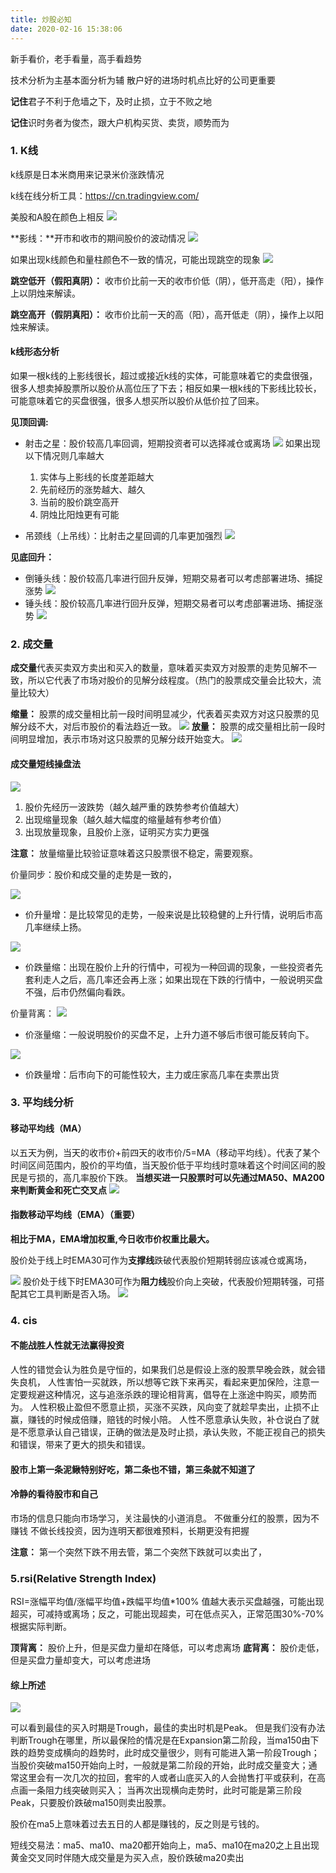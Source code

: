 ```yaml
---
title: 炒股必知
date: 2020-02-16 15:38:06
---
```


新手看价，老手看量，高手看趋势

技术分析为主基本面分析为辅
散户好的进场时机点比好的公司更重要


**记住**君子不利于危墙之下，及时止损，立于不败之地

**记住**识时务者为俊杰，跟大户机构买货、卖货，顺势而为


### 1. K线

k线原是日本米商用来记录米价涨跌情况

k线在线分析工具：https://cn.tradingview.com/

美股和A股在颜色上相反
![](/img/阴烛阳烛.png)

**影线：**开市和收市的期间股价的波动情况
![](/img/影线.png)


如果出现k线颜色和量柱颜色不一致的情况，可能出现跳空的现象
![](/img/跳空.png)


**跳空低开（假阳真阴）：** 收市价比前一天的收市价低（阴），低开高走（阳），操作上以阴烛来解读。

**跳空高开（假阴真阳）：** 收市价比前一天的高（阳），高开低走（阴），操作上以阳烛来解读。





#### k线形态分析
如果一根k线的上影线很长，超过或接近k线的实体，可能意味着它的卖盘很强，很多人想卖掉股票所以股价从高位压了下去；相反如果一根k线的下影线比较长，可能意味着它的买盘很强，很多人想买所以股价从低价拉了回来。

**见顶回调:**
* 射击之星：股价较高几率回调，短期投资者可以选择减仓或离场
![](/img/射击之星.png)
	如果出现以下情况则几率越大
	1. 实体与上影线的长度差距越大
	2. 先前经历的涨势越大、越久
	3. 当前的股价跳空高开
	4. 阴烛比阳烛更有可能


* 吊颈线（上吊线）：比射击之星回调的几率更加强烈
![](/img/吊颈线.png)

**见底回升：**
* 倒锤头线：股价较高几率进行回升反弹，短期交易者可以考虑部署进场、捕捉涨势
![](/img/倒锤头线.png)
* 锤头线：股价较高几率进行回升反弹，短期交易者可以考虑部署进场、捕捉涨势
![](/img/锤头线.png)




### 2. 成交量

**成交量**代表买卖双方卖出和买入的数量，意味着买卖双方对股票的走势见解不一致，所以它代表了市场对股价的见解分歧程度。（热门的股票成交量会比较大，流量比较大）

**缩量：** 股票的成交量相比前一段时间明显减少，代表着买卖双方对这只股票的见解分歧不大，对后市股价的看法趋近一致。
![](/img/缩量.png)
**放量：** 股票的成交量相比前一段时间明显增加，表示市场对这只股票的见解分歧开始变大。
![](/img/放量.png)


#### 成交量短线操盘法
![](/img/放量缩量分析法.png)
1. 股价先经历一波跌势（越久越严重的跌势参考价值越大）
2. 出现缩量现象（越久越大幅度的缩量越有参考价值）
3. 出现放量现象，且股价上涨，证明买方实力更强

**注意：** 放量缩量比较验证意味着这只股票很不稳定，需要观察。

价量同步：股价和成交量的走势是一致的，

![](/img/价升量增.png)
* 价升量增：是比较常见的走势，一般来说是比较稳健的上升行情，说明后市高几率继续上扬。


![](/img/价跌量缩.png)
* 价跌量缩：出现在股价上升的行情中，可视为一种回调的现象，一些投资者先套利走人之后，高几率还会再上涨；如果出现在下跌的行情中，一般说明买盘不强，后市仍然偏向看跌。




价量背离：
![](/img/价涨量缩.png)
* 价涨量缩：一般说明股价的买盘不足，上升力道不够后市很可能反转向下。

![](/img/价跌量增.png)
* 价跌量增：后市向下的可能性较大，主力或庄家高几率在卖票出货


### 3. 平均线分析


#### 移动平均线（MA）
以五天为例，当天的收市价+前四天的收市价/5=MA（移动平均线）。代表了某个时间区间范围内，股价的平均值，当天股价低于平均线时意味着这个时间区间的股民是亏损的，高几率股价下跌。
**当想买进一只股票时可以先通过MA50、MA200来判断黄金和死亡交叉点**
![](/img/黄金死亡交叉.png)


#### 指数移动平均线（EMA）（重要）

**相比于MA，EMA增加权重,今日收市价权重比最大。**

股价处于线上时EMA30可作为**支撑线**跌破代表股价短期转弱应该减仓或离场，

![](/img/支撑线.png)
股价处于线下时EMA30可作为**阻力线**股价向上突破，代表股价短期转强，可搭配其它工具判断是否入场。
![](/img/阻力线.png)



### 4. cis
#### 不能战胜人性就无法赢得投资

人性的错觉会认为胜负是守恒的，如果我们总是假设上涨的股票早晚会跌，就会错失良机，
人性害怕一买就跌，所以想等它跌下来再买，看起来更加保险，注意一定要规避这种情况，这与追涨杀跌的理论相背离，倡导在上涨途中购买，顺势而为。
人性积极止盈但不愿意止损，买涨不买跌，风向变了就趁早卖出，止损不止赢，赚钱的时候成倍赚，赔钱的时候小陪。
人性不愿意承认失败，补仓说白了就是不愿意承认自己错误，正确的做法是及时止损，承认失败，不能正视自己的损失和错误，带来了更大的损失和错误。


#### 股市上第一条泥鳅特别好吃，第二条也不错，第三条就不知道了

#### 冷静的看待股市和自己
市场的信息只能向市场学习，关注最快的小道消息。
不做重分红的股票，因为不赚钱
不做长线投资，因为连明天都很难预料，长期更没有把握

**注意：** 第一个突然下跌不用去管，第二个突然下跌就可以卖出了，

### 5.rsi(Relative Strength Index)
RSI=涨幅平均值/涨幅平均值+跌幅平均值*100%
值越大表示买盘越强，可能出现超买，可减持或离场；反之，可能出现超卖，可在低点买入，正常范围30%-70%根据实际判断。

**顶背离：** 股价上升，但是买盘力量却在降低，可以考虑离场
**底背离：** 股价走低，但是买盘力量却变大，可以考虑进场


#### 综上所述

![](/img/经济周期.png)

可以看到最佳的买入时期是Trough，最佳的卖出时机是Peak。
但是我们没有办法判断Trough在哪里，所以最保险的情况是在Expansion第二阶段，当ma150由下跌的趋势变成横向的趋势时，此时成交量很少，则有可能进入第一阶段Trough；
当股价突破ma150开始向上时，一般就是第二阶段的开始，此时成交量变大；通常这里会有一次几次的拉回，套牢的人或者山底买入的人会抛售打平或获利，在高点画一条阻力线突破则买入；
当再次出现横向走势时，此时可能是第三阶段Peak，只要股价跌破ma150则卖出股票。

股价在ma5上意味着过去五日的人都是赚钱的，反之则是亏钱的。

短线交易法：ma5、ma10、ma20都开始向上，ma5、ma10在ma20之上且出现黄金交叉同时伴随大成交量是为买入点，股价跌破ma20卖出




























